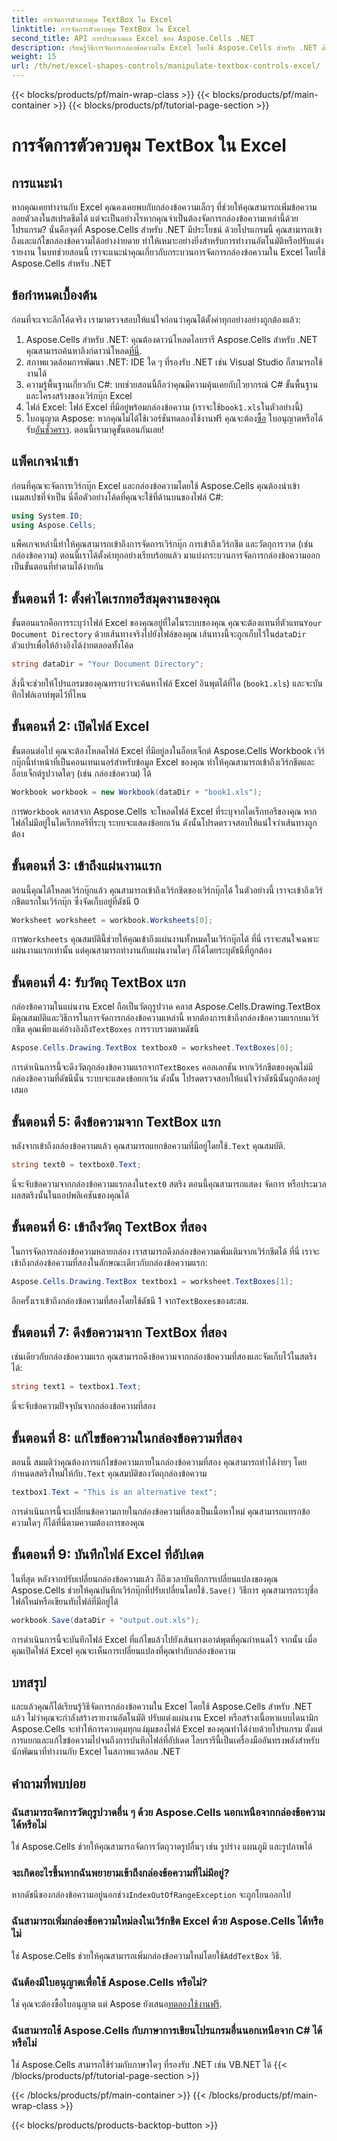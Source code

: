 ```yaml
---
title: การจัดการตัวควบคุม TextBox ใน Excel
linktitle: การจัดการตัวควบคุม TextBox ใน Excel
second_title: API การประมวลผล Excel ของ Aspose.Cells .NET
description: เรียนรู้วิธีการจัดการกล่องข้อความใน Excel โดยใช้ Aspose.Cells สำหรับ .NET ด้วยบทช่วยสอนทีละขั้นตอนที่ทำตามได้ง่ายนี้
weight: 15
url: /th/net/excel-shapes-controls/manipulate-textbox-controls-excel/
---
```


{{< blocks/products/pf/main-wrap-class >}}
{{< blocks/products/pf/main-container >}}
{{< blocks/products/pf/tutorial-page-section >}}

# การจัดการตัวควบคุม TextBox ใน Excel

## การแนะนำ
หากคุณเคยทำงานกับ Excel คุณคงเคยพบกับกล่องข้อความเล็กๆ ที่ช่วยให้คุณสามารถเพิ่มข้อความลอยตัวลงในสเปรดชีตได้ แต่จะเป็นอย่างไรหากคุณจำเป็นต้องจัดการกล่องข้อความเหล่านี้ด้วยโปรแกรม? นั่นคือจุดที่ Aspose.Cells สำหรับ .NET มีประโยชน์ ด้วยโปรแกรมนี้ คุณสามารถเข้าถึงและแก้ไขกล่องข้อความได้อย่างง่ายดาย ทำให้เหมาะอย่างยิ่งสำหรับการทำงานอัตโนมัติหรือปรับแต่งรายงาน ในบทช่วยสอนนี้ เราจะแนะนำคุณเกี่ยวกับกระบวนการจัดการกล่องข้อความใน Excel โดยใช้ Aspose.Cells สำหรับ .NET
## ข้อกำหนดเบื้องต้น
ก่อนที่จะเจาะลึกโค้ดจริง เรามาตรวจสอบให้แน่ใจก่อนว่าคุณได้ตั้งค่าทุกอย่างอย่างถูกต้องแล้ว:
1.  Aspose.Cells สำหรับ .NET: คุณต้องดาวน์โหลดไลบรารี Aspose.Cells สำหรับ .NET คุณสามารถค้นหาลิงก์ดาวน์โหลด[ที่นี่](https://releases.aspose.com/cells/net/).
2. สภาพแวดล้อมการพัฒนา .NET: IDE ใด ๆ ที่รองรับ .NET เช่น Visual Studio ก็สามารถใช้งานได้
3. ความรู้พื้นฐานเกี่ยวกับ C#: บทช่วยสอนนี้ถือว่าคุณมีความคุ้นเคยกับไวยากรณ์ C# ขั้นพื้นฐานและโครงสร้างของเวิร์กบุ๊ก Excel
4.  ไฟล์ Excel: ไฟล์ Excel ที่มีอยู่พร้อมกล่องข้อความ (เราจะใช้`book1.xls`ในตัวอย่างนี้)
5.  ใบอนุญาต Aspose: หากคุณไม่ได้ใช้เวอร์ชันทดลองใช้งานฟรี คุณจะต้อง[ซื้อ](https://purchase.aspose.com/buy) ใบอนุญาตหรือได้รับ[อันชั่วคราว](https://purchase.aspose.com/temporary-license/).
ตอนนี้เรามาดูขั้นตอนกันเลย!
## แพ็คเกจนำเข้า
ก่อนที่คุณจะจัดการเวิร์กบุ๊ก Excel และกล่องข้อความโดยใช้ Aspose.Cells คุณต้องนำเข้าเนมสเปซที่จำเป็น นี่คือตัวอย่างโค้ดที่คุณจะใช้ที่ด้านบนของไฟล์ C#:
```csharp
using System.IO;
using Aspose.Cells;
```
แพ็คเกจเหล่านี้ทำให้คุณสามารถเข้าถึงการจัดการเวิร์กบุ๊ก การเข้าถึงเวิร์กชีต และวัตถุการวาด (เช่น กล่องข้อความ)
ตอนนี้เราได้ตั้งค่าทุกอย่างเรียบร้อยแล้ว มาแบ่งกระบวนการจัดการกล่องข้อความออกเป็นขั้นตอนที่ทำตามได้ง่ายกัน
## ขั้นตอนที่ 1: ตั้งค่าไดเรกทอรีสมุดงานของคุณ
 ขั้นตอนแรกคือการระบุว่าไฟล์ Excel ของคุณอยู่ที่ใดในระบบของคุณ คุณจะต้องแทนที่ตัวแทน`Your Document Directory` ด้วยเส้นทางจริงไปยังไฟล์ของคุณ เส้นทางนี้จะถูกเก็บไว้ใน`dataDir` ตัวแปรเพื่อให้อ้างอิงได้ง่ายตลอดทั้งโค้ด
```csharp
string dataDir = "Your Document Directory";
```
สิ่งนี้จะช่วยให้โปรแกรมของคุณทราบว่าจะค้นหาไฟล์ Excel อินพุตได้ที่ใด (`book1.xls`) และจะบันทึกไฟล์เอาท์พุตไว้ที่ไหน
## ขั้นตอนที่ 2: เปิดไฟล์ Excel
ขั้นตอนต่อไป คุณจะต้องโหลดไฟล์ Excel ที่มีอยู่ลงในอ็อบเจ็กต์ Aspose.Cells Workbook เวิร์กบุ๊กนี้ทำหน้าที่เป็นคอนเทนเนอร์สำหรับข้อมูล Excel ของคุณ ทำให้คุณสามารถเข้าถึงเวิร์กชีตและอ็อบเจ็กต์รูปวาดใดๆ (เช่น กล่องข้อความ) ได้
```csharp
Workbook workbook = new Workbook(dataDir + "book1.xls");
```
 การ`Workbook` คลาสจาก Aspose.Cells จะโหลดไฟล์ Excel ที่ระบุจากไดเร็กทอรีของคุณ หากไฟล์ไม่มีอยู่ในไดเร็กทอรีที่ระบุ ระบบจะแสดงข้อยกเว้น ดังนั้นโปรดตรวจสอบให้แน่ใจว่าเส้นทางถูกต้อง
## ขั้นตอนที่ 3: เข้าถึงแผ่นงานแรก
ตอนนี้คุณได้โหลดเวิร์กบุ๊กแล้ว คุณสามารถเข้าถึงเวิร์กชีตของเวิร์กบุ๊กได้ ในตัวอย่างนี้ เราจะเข้าถึงเวิร์กชีตแรกในเวิร์กบุ๊ก ซึ่งจัดเก็บอยู่ที่ดัชนี 0
```csharp
Worksheet worksheet = workbook.Worksheets[0];
```
 การ`Worksheets` คุณสมบัตินี้ช่วยให้คุณเข้าถึงแผ่นงานทั้งหมดในเวิร์กบุ๊กได้ ที่นี่ เราจะสนใจเฉพาะแผ่นงานแรกเท่านั้น แต่คุณสามารถทำงานกับแผ่นงานใดๆ ก็ได้โดยระบุดัชนีที่ถูกต้อง
## ขั้นตอนที่ 4: รับวัตถุ TextBox แรก
กล่องข้อความในแผ่นงาน Excel ถือเป็นวัตถุรูปวาด คลาส Aspose.Cells.Drawing.TextBox มีคุณสมบัติและวิธีการในการจัดการกล่องข้อความเหล่านี้ หากต้องการเข้าถึงกล่องข้อความแรกบนเวิร์กชีต คุณเพียงแค่อ้างอิงถึง`TextBoxes` การรวบรวมตามดัชนี
```csharp
Aspose.Cells.Drawing.TextBox textbox0 = worksheet.TextBoxes[0];
```
 การดำเนินการนี้จะดึงวัตถุกล่องข้อความแรกจาก`TextBoxes` คอลเลกชัน หากเวิร์กชีตของคุณไม่มีกล่องข้อความที่ดัชนีนั้น ระบบจะแสดงข้อยกเว้น ดังนั้น โปรดตรวจสอบให้แน่ใจว่าดัชนีนั้นถูกต้องอยู่เสมอ
## ขั้นตอนที่ 5: ดึงข้อความจาก TextBox แรก
 หลังจากเข้าถึงกล่องข้อความแล้ว คุณสามารถแยกข้อความที่มีอยู่โดยใช้`.Text` คุณสมบัติ.
```csharp
string text0 = textbox0.Text;
```
 นี่จะจับข้อความจากกล่องข้อความแรกลงใน`text0` สตริง ตอนนี้คุณสามารถแสดง จัดการ หรือประมวลผลสตริงนั้นในแอปพลิเคชันของคุณได้
## ขั้นตอนที่ 6: เข้าถึงวัตถุ TextBox ที่สอง
ในการจัดการกล่องข้อความหลายกล่อง เราสามารถดึงกล่องข้อความเพิ่มเติมจากเวิร์กชีตได้ ที่นี่ เราจะเข้าถึงกล่องข้อความที่สองในลักษณะเดียวกับกล่องข้อความแรก:
```csharp
Aspose.Cells.Drawing.TextBox textbox1 = worksheet.TextBoxes[1];
```
อีกครั้งเราเข้าถึงกล่องข้อความที่สองโดยใช้ดัชนี 1 จาก`TextBoxes`ของสะสม.
## ขั้นตอนที่ 7: ดึงข้อความจาก TextBox ที่สอง
เช่นเดียวกับกล่องข้อความแรก คุณสามารถดึงข้อความจากกล่องข้อความที่สองและจัดเก็บไว้ในสตริงได้:
```csharp
string text1 = textbox1.Text;
```
นี่จะจับข้อความปัจจุบันจากกล่องข้อความที่สอง
## ขั้นตอนที่ 8: แก้ไขข้อความในกล่องข้อความที่สอง
 ตอนนี้ สมมติว่าคุณต้องการแก้ไขข้อความภายในกล่องข้อความที่สอง คุณสามารถทำได้ง่ายๆ โดยกำหนดสตริงใหม่ให้กับ`.Text` คุณสมบัติของวัตถุกล่องข้อความ
```csharp
textbox1.Text = "This is an alternative text";
```
การดำเนินการนี้จะเปลี่ยนข้อความภายในกล่องข้อความที่สองเป็นเนื้อหาใหม่ คุณสามารถแทรกข้อความใดๆ ก็ได้ที่นี่ตามความต้องการของคุณ
## ขั้นตอนที่ 9: บันทึกไฟล์ Excel ที่อัปเดต
 ในที่สุด หลังจากปรับเปลี่ยนกล่องข้อความแล้ว ก็ถึงเวลาบันทึกการเปลี่ยนแปลงของคุณ Aspose.Cells ช่วยให้คุณบันทึกเวิร์กบุ๊กที่ปรับเปลี่ยนโดยใช้`.Save()` วิธีการ คุณสามารถระบุชื่อไฟล์ใหม่หรือเขียนทับไฟล์ที่มีอยู่ได้
```csharp
workbook.Save(dataDir + "output.out.xls");
```
การดำเนินการนี้จะบันทึกไฟล์ Excel ที่แก้ไขแล้วไปยังเส้นทางเอาต์พุตที่คุณกำหนดไว้ จากนั้น เมื่อคุณเปิดไฟล์ Excel คุณจะเห็นการเปลี่ยนแปลงที่คุณทำกับกล่องข้อความ
## บทสรุป
และแล้วคุณก็ได้เรียนรู้วิธีจัดการกล่องข้อความใน Excel โดยใช้ Aspose.Cells สำหรับ .NET แล้ว ไม่ว่าคุณจะกำลังสร้างรายงานอัตโนมัติ ปรับแต่งแผ่นงาน Excel หรือสร้างเนื้อหาแบบไดนามิก Aspose.Cells จะทำให้การควบคุมทุกแง่มุมของไฟล์ Excel ของคุณทำได้ง่ายด้วยโปรแกรม ตั้งแต่การแยกและแก้ไขข้อความไปจนถึงการบันทึกไฟล์ที่อัปเดต ไลบรารีนี้เป็นเครื่องมืออันทรงพลังสำหรับนักพัฒนาที่ทำงานกับ Excel ในสภาพแวดล้อม .NET
## คำถามที่พบบ่อย
### ฉันสามารถจัดการวัตถุรูปวาดอื่น ๆ ด้วย Aspose.Cells นอกเหนือจากกล่องข้อความได้หรือไม่
ใช่ Aspose.Cells ช่วยให้คุณสามารถจัดการวัตถุวาดรูปอื่นๆ เช่น รูปร่าง แผนภูมิ และรูปภาพได้
### จะเกิดอะไรขึ้นหากฉันพยายามเข้าถึงกล่องข้อความที่ไม่มีอยู่?
 หากดัชนีของกล่องข้อความอยู่นอกช่วง`IndexOutOfRangeException` จะถูกโยนออกไป
### ฉันสามารถเพิ่มกล่องข้อความใหม่ลงในเวิร์กชีต Excel ด้วย Aspose.Cells ได้หรือไม่
 ใช่ Aspose.Cells ช่วยให้คุณสามารถเพิ่มกล่องข้อความใหม่โดยใช้`AddTextBox` วิธี.
### ฉันต้องมีใบอนุญาตเพื่อใช้ Aspose.Cells หรือไม่?
 ใช่ คุณจะต้องซื้อใบอนุญาต แต่ Aspose ยังเสนอ[ทดลองใช้งานฟรี](https://releases.aspose.com/).
### ฉันสามารถใช้ Aspose.Cells กับภาษาการเขียนโปรแกรมอื่นนอกเหนือจาก C# ได้หรือไม่
ใช่ Aspose.Cells สามารถใช้ร่วมกับภาษาใดๆ ที่รองรับ .NET เช่น VB.NET ได้
{{< /blocks/products/pf/tutorial-page-section >}}

{{< /blocks/products/pf/main-container >}}
{{< /blocks/products/pf/main-wrap-class >}}

{{< blocks/products/products-backtop-button >}}
